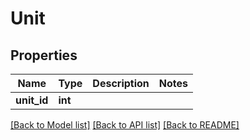 # Unit

## Properties
Name | Type | Description | Notes
------------ | ------------- | ------------- | -------------
**unit_id** | **int** |  | 

[[Back to Model list]](../README.md#documentation-for-models) [[Back to API list]](../README.md#documentation-for-api-endpoints) [[Back to README]](../README.md)

